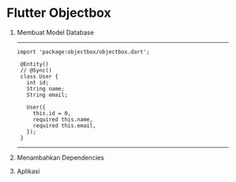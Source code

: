 # Flutter Objectbox

1. Membuat Model Database
   
   ---
       import 'package:objectbox/objectbox.dart';
  
        @Entity()
        // @Sync()
        class User {
          int id;
          String name;
          String email;
        
          User({
            this.id = 0,
            required this.name,
            required this.email,
          });
        }
   ---
   
   
3. Menambahkan Dependencies
4. Aplikasi
